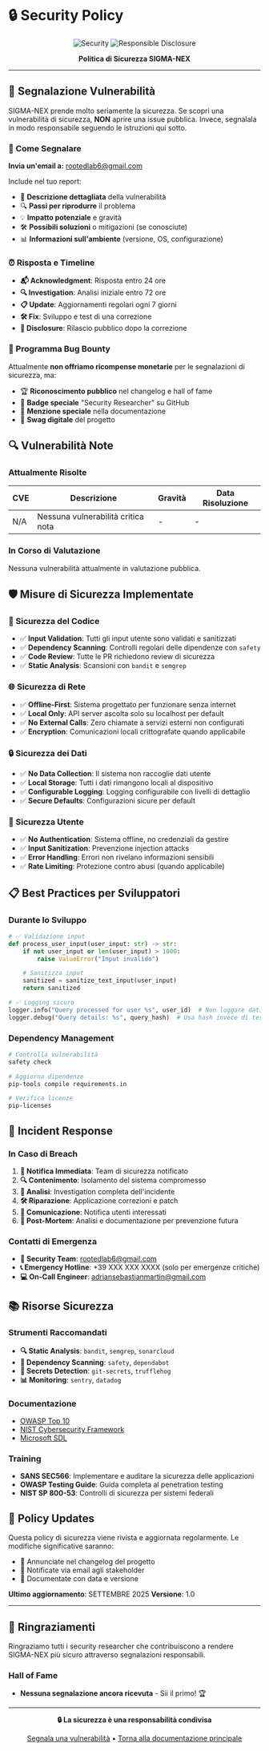 # 🔒 Security Policy

<div align="center">

![Security](https://img.shields.io/badge/Security-Policy-red?style=for-the-badge)
![Responsible Disclosure](https://img.shields.io/badge/Responsible-Disclosure-blue?style=for-the-badge)

**Politica di Sicurezza SIGMA-NEX**

</div>

---

## 🚨 Segnalazione Vulnerabilità

SIGMA-NEX prende molto seriamente la sicurezza. Se scopri una vulnerabilità di sicurezza, **NON** aprire una issue pubblica. Invece, segnalala in modo responsabile seguendo le istruzioni qui sotto.

### 📧 Come Segnalare

**Invia un'email a:** rootedlab6@gmail.com

Include nel tuo report:
- 📝 **Descrizione dettagliata** della vulnerabilità
- 🔍 **Passi per riprodurre** il problema
- 💡 **Impatto potenziale** e gravità
- 🛠️ **Possibili soluzioni** o mitigazioni (se conosciute)
- 📊 **Informazioni sull'ambiente** (versione, OS, configurazione)

### ⏰ Risposta e Timeline

- **📬 Acknowledgment**: Risposta entro 24 ore
- **🔍 Investigation**: Analisi iniziale entro 72 ore
- **📋 Update**: Aggiornamenti regolari ogni 7 giorni
- **🛠️ Fix**: Sviluppo e test di una correzione
- **📢 Disclosure**: Rilascio pubblico dopo la correzione

### 🎯 Programma Bug Bounty

Attualmente **non offriamo ricompense monetarie** per le segnalazioni di sicurezza, ma:

- 🏆 **Riconoscimento pubblico** nel changelog e hall of fame
- 🌟 **Badge speciale** "Security Researcher" su GitHub
- 📜 **Menzione speciale** nella documentazione
- 🎁 **Swag digitale** del progetto

## 🔍 Vulnerabilità Note

### Attualmente Risolte

| CVE | Descrizione | Gravità | Data Risoluzione |
|-----|-------------|---------|------------------|
| N/A | Nessuna vulnerabilità critica nota | - | - |

### In Corso di Valutazione

Nessuna vulnerabilità attualmente in valutazione pubblica.

## 🛡️ Misure di Sicurezza Implementate

### 🔐 Sicurezza del Codice
- ✅ **Input Validation**: Tutti gli input utente sono validati e sanitizzati
- ✅ **Dependency Scanning**: Controlli regolari delle dipendenze con `safety`
- ✅ **Code Review**: Tutte le PR richiedono review di sicurezza
- ✅ **Static Analysis**: Scansioni con `bandit` e `semgrep`

### 🌐 Sicurezza di Rete
- ✅ **Offline-First**: Sistema progettato per funzionare senza internet
- ✅ **Local Only**: API server ascolta solo su localhost per default
- ✅ **No External Calls**: Zero chiamate a servizi esterni non configurati
- ✅ **Encryption**: Comunicazioni locali crittografate quando applicabile

### 🔒 Sicurezza dei Dati
- ✅ **No Data Collection**: Il sistema non raccoglie dati utente
- ✅ **Local Storage**: Tutti i dati rimangono locali al dispositivo
- ✅ **Configurable Logging**: Logging configurabile con livelli di dettaglio
- ✅ **Secure Defaults**: Configurazioni sicure per default

### 👤 Sicurezza Utente
- ✅ **No Authentication**: Sistema offline, no credenziali da gestire
- ✅ **Input Sanitization**: Prevenzione injection attacks
- ✅ **Error Handling**: Errori non rivelano informazioni sensibili
- ✅ **Rate Limiting**: Protezione contro abusi (quando applicabile)

## 📋 Best Practices per Sviluppatori

### Durante lo Sviluppo
```python
# ✅ Validazione input
def process_user_input(user_input: str) -> str:
    if not user_input or len(user_input) > 1000:
        raise ValueError("Input invalido")

    # Sanitizza input
    sanitized = sanitize_text_input(user_input)
    return sanitized

# ✅ Logging sicuro
logger.info("Query processed for user %s", user_id)  # Non loggare dati sensibili
logger.debug("Query details: %s", query_hash)  # Usa hash invece di testo grezzo
```


### Dependency Management
```bash
# Controlla vulnerabilità
safety check

# Aggiorna dipendenze
pip-tools compile requirements.in

# Verifica licenze
pip-licenses
```

## 🚨 Incident Response

### In Caso di Breach
1. **🔔 Notifica Immediata**: Team di sicurezza notificato
2. **🔍 Contenimento**: Isolamento del sistema compromesso
3. **🔬 Analisi**: Investigation completa dell'incidente
4. **🛠️ Riparazione**: Applicazione correzioni e patch
5. **📢 Comunicazione**: Notifica utenti interessati
6. **📝 Post-Mortem**: Analisi e documentazione per prevenzione futura

### Contatti di Emergenza
- **🔴 Security Team**: rootedlab6@gmail.com
- **📞 Emergency Hotline**: +39 XXX XXX XXXX (solo per emergenze critiche)
- **💻 On-Call Engineer**: adriansebastianmartin@gmail.com

## 📚 Risorse Sicurezza

### Strumenti Raccomandati
- **🔍 Static Analysis**: `bandit`, `semgrep`, `sonarcloud`
- **🧪 Dependency Scanning**: `safety`, `dependabot`
- **🔐 Secrets Detection**: `git-secrets`, `trufflehog`
- **📊 Monitoring**: `sentry`, `datadog`

### Documentazione
- [OWASP Top 10](https://owasp.org/www-project-top-ten/)
- [NIST Cybersecurity Framework](https://www.nist.gov/cyberframework)
- [Microsoft SDL](https://www.microsoft.com/en-us/securityengineering/sdl/)

### Training
- **SANS SEC566**: Implementare e auditare la sicurezza delle applicazioni
- **OWASP Testing Guide**: Guida completa al penetration testing
- **NIST SP 800-53**: Controlli di sicurezza per sistemi federali

## 🎯 Policy Updates

Questa policy di sicurezza viene rivista e aggiornata regolarmente. Le modifiche significative saranno:

- 📢 Annunciate nel changelog del progetto
- 📧 Notificate via email agli stakeholder
- 📝 Documentate con data e versione

**Ultimo aggiornamento**: SETTEMBRE 2025
**Versione**: 1.0

---

## 🙏 Ringraziamenti

Ringraziamo tutti i security researcher che contribuiscono a rendere SIGMA-NEX più sicuro attraverso segnalazioni responsabili.

### Hall of Fame
- **Nessuna segnalazione ancora ricevuta** - Sii il primo! 🏆

---

<div align="center">

**🔒 La sicurezza è una responsabilità condivisa**

[Segnala una vulnerabilità](rootedlab6@gmail.com) • [Torna alla documentazione principale](../README.md)

</div>

